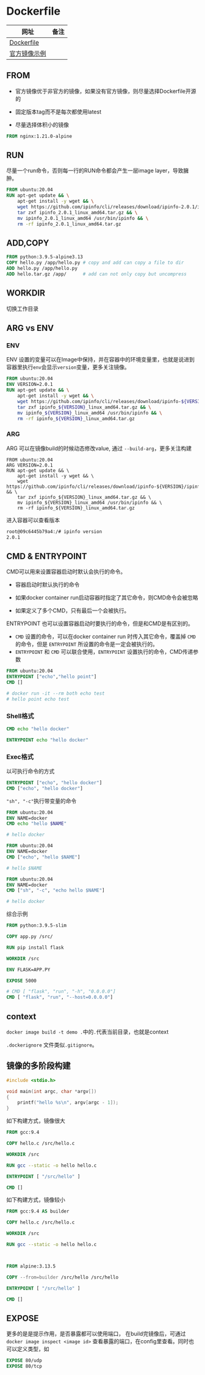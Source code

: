 # Dockerfile

| 网址                                                         | 备注 |
| ------------------------------------------------------------ | ---- |
| [Dockerfile](https://docs.docker.com/reference/dockerfile/)  |      |
| [官方镜像示例](https://github.com/docker-library/official-images) |      |

## FROM

- 官方镜像优于非官方的镜像，如果没有官方镜像，则尽量选择Dockerfile开源的

- 固定版本tag而不是每次都使用latest

- 尽量选择体积小的镜像

```dockerfile
FROM nginx:1.21.0-alpine
```

## RUN

尽量一个run命令，否则每一行的RUN命令都会产生一层image layer，导致臃肿。

```dockerfile
FROM ubuntu:20.04
RUN apt-get update && \
    apt-get install -y wget && \
    wget https://github.com/ipinfo/cli/releases/download/ipinfo-2.0.1/ipinfo_2.0.1_linux_amd64.tar.gz && \
    tar zxf ipinfo_2.0.1_linux_amd64.tar.gz && \
    mv ipinfo_2.0.1_linux_amd64 /usr/bin/ipinfo && \
    rm -rf ipinfo_2.0.1_linux_amd64.tar.gz
```

## ADD,COPY

```dockerfile
FROM python:3.9.5-alpine3.13
COPY hello.py /app/hello.py # copy and add can copy a file to dir
ADD hello.py /app/hello.py  
ADD hello.tar.gz /app/      # add can not only copy but uncompress
```

## WORKDIR

切换工作目录

## ARG vs ENV

### ENV

ENV 设置的变量可以在Image中保持，并在容器中的环境变量里，也就是说进到容器里执行`env`会显示`version`变量，更多关注镜像。

```dockerfile
FROM ubuntu:20.04
ENV VERSION=2.0.1
RUN apt-get update && \
    apt-get install -y wget && \
    wget https://github.com/ipinfo/cli/releases/download/ipinfo-${VERSION}/ipinfo_${VERSION}_linux_amd64.tar.gz && \
    tar zxf ipinfo_${VERSION}_linux_amd64.tar.gz && \
    mv ipinfo_${VERSION}_linux_amd64 /usr/bin/ipinfo && \
    rm -rf ipinfo_${VERSION}_linux_amd64.tar.gz
```

### ARG

ARG 可以在镜像build的时候动态修改value, 通过 `--build-arg`，更多关注构建

```
FROM ubuntu:20.04
ARG VERSION=2.0.1
RUN apt-get update && \
    apt-get install -y wget && \
    wget https://github.com/ipinfo/cli/releases/download/ipinfo-${VERSION}/ipinfo_${VERSION}_linux_amd64.tar.gz && \
    tar zxf ipinfo_${VERSION}_linux_amd64.tar.gz && \
    mv ipinfo_${VERSION}_linux_amd64 /usr/bin/ipinfo && \
    rm -rf ipinfo_${VERSION}_linux_amd64.tar.gz
```

进入容器可以查看版本

```sh
root@09c6445b79a4:/# ipinfo version
2.0.1
```

## CMD & ENTRYPOINT

CMD可以用来设置容器启动时默认会执行的命令。

- 容器启动时默认执行的命令

- 如果docker container run启动容器时指定了其它命令，则CMD命令会被忽略

- 如果定义了多个CMD，只有最后一个会被执行。

  

ENTRYPOINT 也可以设置容器启动时要执行的命令，但是和CMD是有区别的。

- `CMD` 设置的命令，可以在docker container run 时传入其它命令，覆盖掉 `CMD` 的命令，但是 `ENTRYPOINT` 所设置的命令是一定会被执行的。
- `ENTRYPOINT` 和 `CMD` 可以联合使用，`ENTRYPOINT` 设置执行的命令，CMD传递参数

```dockerfile
FROM ubuntu:20.04
ENTRYPOINT ["echo","hello point"]
CMD []

# docker run -it --rm both echo test
# hello point echo test
```

### Shell格式

```dockerfile
CMD echo "hello docker"

ENTRYPOINT echo "hello docker"
```

### Exec格式

以可执行命令的方式

```dockerfile
ENTRYPOINT ["echo", "hello docker"]
CMD ["echo", "hello docker"]
```

`"sh", "-c"`执行带变量的命令

```dockerfile
FROM ubuntu:20.04
ENV NAME=docker
CMD echo "hello $NAME"

# hello docker
```

```dockerfile
FROM ubuntu:20.04
ENV NAME=docker
CMD ["echo", "hello $NAME"]

# hello $NAME
```

```dockerfile
FROM ubuntu:20.04
ENV NAME=docker
CMD ["sh", "-c", "echo hello $NAME"]

# hello docker
```

综合示例

```dockerfile
FROM python:3.9.5-slim

COPY app.py /src/

RUN pip install flask

WORKDIR /src

ENV FLASK=APP.PY

EXPOSE 5000

# CMD [ "flask", "run", "-h", "0.0.0.0"]
CMD [ "flask", "run", "--host=0.0.0.0"] 
```



## context

`docker image build -t demo .`中的`.`代表当前目录，也就是context

`.dockerignore` 文件类似`.gitignore`。



## 镜像的多阶段构建

```c
#include <stdio.h>

void main(int argc, char *argv[])
{
    printf("hello %s\n", argv[argc - 1]);
}
```

如下构建方式，镜像很大

```dockerfile
FROM gcc:9.4

COPY hello.c /src/hello.c

WORKDIR /src

RUN gcc --static -o hello hello.c

ENTRYPOINT [ "/src/hello" ]

CMD []
```

如下构建方式，镜像较小

```dockerfile
FROM gcc:9.4 AS builder

COPY hello.c /src/hello.c

WORKDIR /src

RUN gcc --static -o hello hello.c



FROM alpine:3.13.5

COPY --from=builder /src/hello /src/hello

ENTRYPOINT [ "/src/hello" ]

CMD []
```



## EXPOSE

更多的是是提示作用，是否暴露都可以使用端口， 在build完镜像后，可通过`docker image inspect <image id>` 查看暴露的端口，在config里查看。同时也可以定义类型，如

```dockerfile
EXPOSE 80/udp
EXPOSE 80/tcp
```











































